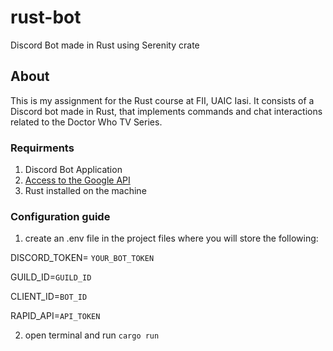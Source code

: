 # rust-bot
Discord Bot made in Rust using Serenity crate

## About
This is my assignment for the Rust course at FII, UAIC Iasi. It consists of a Discord bot made in Rust, that implements commands and chat interactions related to the Doctor Who TV Series.
### Requirments
1. Discord Bot Application
2. [Access to the Google API](https://rapidapi.com/rphrp1985/api/google-api31/)
3. Rust installed on the machine
### Configuration guide
1. create an .env file in the project files where you will store the following:

DISCORD_TOKEN= `YOUR_BOT_TOKEN` 

GUILD_ID=`GUILD_ID` 

CLIENT_ID=`BOT_ID` 

RAPID_API=`API_TOKEN` 

2. open terminal and run `cargo run`
